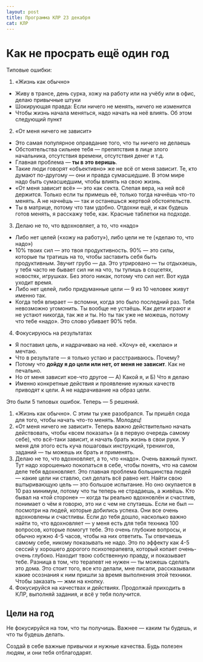 ```yaml
---
layout: post
title: Программа КЛР 23 декабря
cat: КЛР
---
```


# Как не просрать ещё один год

Типовые ошибки:

1. «Жизнь как обычно»
  - Живу в трансе, день сурка, хожу на работу или на учёбу или в офис, делаю привычные штуки
  - Шокирующая правда: Если ничего не менять, ничего не изменится
  - Чтобы жизнь начала меняться, надо начать на неё влиять. Об этом следующий пункт
2. «От меня ничего не зависит»
  - Это самая популярное оправдание того, что ты ничего не делаешь
  - Обстоятельства сильнее тебя — препятствия в лице злого начальника, отсутствия времени, отсутствия денег и т.д.
  - Главная проблема — **ты в это веришь**.
  - Такие люди говорят «объективно» же не всё от меня зависит. Те, кто думают по-другому — они и правда сумасшедшие. В этом мире надо быть сумасшедшим, чтобы влиять на свою жизнь.
  - «От меня зависит всё» — это как секта. Слепая вера, на ней всё держится. Только если ты примешь её, только тогда начнёшь что-то менять. А не начнёшь — так и останешься жертвой обстоятельств.
  - Ты в матрице, потому что там удобно. Отдохни ещё, и как будешь готов менять, я расскажу тебе, как. Красные таблетки на подходе.
3. Делаю не то, что вдохновляет, а то, что «надо»
  - Либо нет целей («хожу на работу»), либо цели не те («делаю то, что надо»)
  - 10% твоих сил — это твоя продуктивность. 90% — это силы, которые ты тратишь на то, чтобы заставить себя быть продуктивным. Звучит грубо — да. Это утрировано — ты отдыхаешь, у тебя часто не бывает сил ни на что, ты тупишь в соцсетях, новостях, игрушках. Без этого никак, потому что сил нет. Вот куда уходит время.
  - Либо нет целей, либо придуманные цели — 9 из 10 человек живут именно так.
  - Когда тебя впирает — вспомни, когда это было последний раз. Тебя невозможно угомонить. Ты вообще не устаёшь. Как дети играют и не устают никогда, так же и ты. Но ты так уже не можешь, потому что тебе «надо». Это слово убивает 90% тебя.
4. Фокусируюсь на результатах
  - Я поставил цель, и надрачиваю на неё. «Хочу» её, «желаю» и мечтаю.
  - Что в результате — я только устаю и расстраиваюсь. Почему?
  - Потому что **дойду я до цели или нет, от меня не зависит**. Как не печально.
  - Но от меня зависит кое-что другое — А) Какой я, и Б) Что я делаю
  - Именно конкретные действия и проявление нужных качеств приводят к цели. А не надрачивание на образ цели.

Это были 5 типовых ошибок. Теперь — 5 решений.

1. «Жизнь как обычно». С этим ты уже разобрался. Ты пришёл сюда для того, чтобы начать что-то менять. Молодец!
2. «От меня ничего не зависит». Теперь важно действительно начать действовать, чтобы «всем показать» (а в первую очередь самому себе), что всё-таки зависит, и начать брать жизнь в свои руки. У меня для этого есть куча пошаговых инструкций, тренингов, заданий — ты можешь их брать и применять.
3. Делаю не то, что вдохновляет, а то, что «надо». Очень важный пункт. Тут надо хорошенько покопаться в себе, чтобы понять, что на самом деле тебя вдохновляет. Это главная проблема большинства людей — какие цели ни ставлю, сил делать всё равно нет. Найти свою вштыривающую цель — это большое испытание. Но оно окупается в 10 раз минимум, потому что ты теперь не страдаешь, а живёшь. Кто бывал на «той стороне» — когда ты реально вдохновлён и счастлив, понимает о чём я говорю, это ни с чем не спутаешь. Если не был — посмотри на людей, которые добились успеха. Они все очень вдохновлены и счастливы. Если до тебя дошло, насколько важно найти то, что вдохновляет — у меня есть для тебя техника 100 вопросов, которые помогут тебе. Это очень глубокие вопросы, и обычно нужно 4-5 часов, чтобы на них ответить. Ты отвечаешь самому себе, никому показывать не надо. Это по эффекту как 4-5 сессий у хорошего дорогого психотерапевта, который копает очень-очень глубоко. Находит твою собственную правду, и показывает тебе. Разница в том, что терапевт не нужен — ты можешь сделать это дома. Это стоит того, все кто делали, мне писали, рассказывали какие осознания к ним пришли за время выполнения этой техники. Чтобы заказать — жми на кнопку.
4. Фокусируйся на качествах и действиях. Продолжай приходить в КЛР, выполняй задания, и всё у тебя получится.

## Цели на год

Не фокусируйся на том, что ты получишь. Важнее — каким ты будешь, и что ты будешь делать.

Создай в себе важные привычки и нужные качества. Будь полезен людям, и они тебя отблагодарят.

